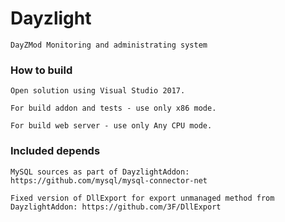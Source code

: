 # Dayzlight

    DayZMod Monitoring and administrating system
	

### How to build

    Open solution using Visual Studio 2017.

    For build addon and tests - use only x86 mode.

    For build web server - use only Any CPU mode.

	
### Included depends

    MySQL sources as part of DayzlightAddon: https://github.com/mysql/mysql-connector-net
	
	Fixed version of DllExport for export unmanaged method from DayzlightAddon: https://github.com/3F/DllExport
